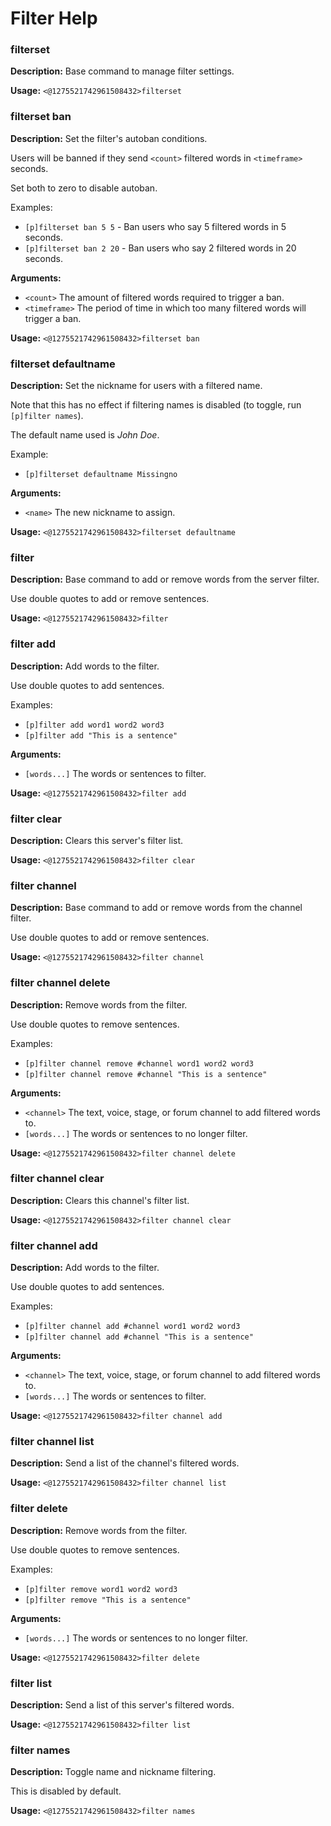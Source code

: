 # Filter Help

### filterset

**Description:** Base command to manage filter settings.

**Usage:** `<@1275521742961508432>filterset`

### filterset ban

**Description:** Set the filter's autoban conditions.

Users will be banned if they send `<count>` filtered words in
`<timeframe>` seconds.

Set both to zero to disable autoban.

Examples:
- `[p]filterset ban 5 5` - Ban users who say 5 filtered words in 5 seconds.
- `[p]filterset ban 2 20` - Ban users who say 2 filtered words in 20 seconds.

**Arguments:**

- `<count>` The amount of filtered words required to trigger a ban.
- `<timeframe>` The period of time in which too many filtered words will trigger a ban.

**Usage:** `<@1275521742961508432>filterset ban`

### filterset defaultname

**Description:** Set the nickname for users with a filtered name.

Note that this has no effect if filtering names is disabled
(to toggle, run `[p]filter names`).

The default name used is *John Doe*.

Example:
- `[p]filterset defaultname Missingno`

**Arguments:**

- `<name>` The new nickname to assign.

**Usage:** `<@1275521742961508432>filterset defaultname`

### filter

**Description:** Base command to add or remove words from the server filter.

Use double quotes to add or remove sentences.

**Usage:** `<@1275521742961508432>filter`

### filter add

**Description:** Add words to the filter.

Use double quotes to add sentences.

Examples:
- `[p]filter add word1 word2 word3`
- `[p]filter add "This is a sentence"`

**Arguments:**

- `[words...]` The words or sentences to filter.

**Usage:** `<@1275521742961508432>filter add`

### filter clear

**Description:** Clears this server's filter list.

**Usage:** `<@1275521742961508432>filter clear`

### filter channel

**Description:** Base command to add or remove words from the channel filter.

Use double quotes to add or remove sentences.

**Usage:** `<@1275521742961508432>filter channel`

### filter channel delete

**Description:** Remove words from the filter.

Use double quotes to remove sentences.

Examples:
- `[p]filter channel remove #channel word1 word2 word3`
- `[p]filter channel remove #channel "This is a sentence"`

**Arguments:**

- `<channel>` The text, voice, stage, or forum channel to add filtered words to.
- `[words...]` The words or sentences to no longer filter.

**Usage:** `<@1275521742961508432>filter channel delete`

### filter channel clear

**Description:** Clears this channel's filter list.

**Usage:** `<@1275521742961508432>filter channel clear`

### filter channel add

**Description:** Add words to the filter.

Use double quotes to add sentences.

Examples:
- `[p]filter channel add #channel word1 word2 word3`
- `[p]filter channel add #channel "This is a sentence"`

**Arguments:**

- `<channel>` The text, voice, stage, or forum channel to add filtered words to.
- `[words...]` The words or sentences to filter.

**Usage:** `<@1275521742961508432>filter channel add`

### filter channel list

**Description:** Send a list of the channel's filtered words.

**Usage:** `<@1275521742961508432>filter channel list`

### filter delete

**Description:** Remove words from the filter.

Use double quotes to remove sentences.

Examples:
- `[p]filter remove word1 word2 word3`
- `[p]filter remove "This is a sentence"`

**Arguments:**

- `[words...]` The words or sentences to no longer filter.

**Usage:** `<@1275521742961508432>filter delete`

### filter list

**Description:** Send a list of this server's filtered words.

**Usage:** `<@1275521742961508432>filter list`

### filter names

**Description:** Toggle name and nickname filtering.

This is disabled by default.

**Usage:** `<@1275521742961508432>filter names`

